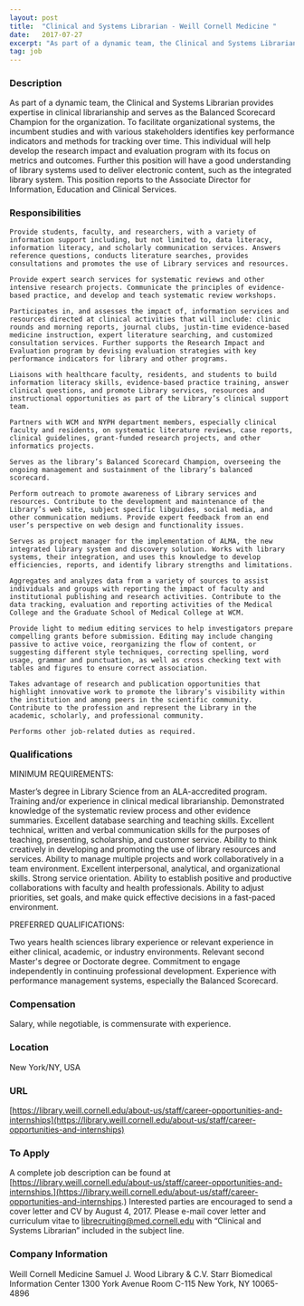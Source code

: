 ```yaml
---
layout: post
title:  "Clinical and Systems Librarian - Weill Cornell Medicine "
date:   2017-07-27
excerpt: "As part of a dynamic team, the Clinical and Systems Librarian provides expertise in clinical librarianship and serves as the Balanced Scorecard Champion for the organization. To facilitate organizational systems, the incumbent studies and with various stakeholders identifies key performance indicators and methods for tracking over time. This individual will..."
tag: job
---
```


### Description   

As part of a dynamic team, the Clinical and Systems Librarian provides expertise in clinical librarianship and serves as the Balanced Scorecard Champion for the organization. To facilitate organizational systems, the incumbent studies and with various stakeholders identifies key performance indicators and methods for tracking over time. This individual will help develop the research impact and evaluation program with its focus on metrics and outcomes. Further this position will have a good understanding of library systems used to deliver electronic content, such as the integrated library system. This position reports to the Associate Director for Information, Education and Clinical Services.


### Responsibilities   

    Provide students, faculty, and researchers, with a variety of information support including, but not limited to, data literacy, information literacy, and scholarly communication services. Answers reference questions, conducts literature searches, provides consultations and promotes the use of Library services and resources.

    Provide expert search services for systematic reviews and other intensive research projects. Communicate the principles of evidence-based practice, and develop and teach systematic review workshops.

    Participates in, and assesses the impact of, information services and resources directed at clinical activities that will include: clinic rounds and morning reports, journal clubs, justin-time evidence-based medicine instruction, expert literature searching, and customized consultation services. Further supports the Research Impact and Evaluation program by devising evaluation strategies with key performance indicators for library and other programs.

    Liaisons with healthcare faculty, residents, and students to build information literacy skills, evidence-based practice training, answer clinical questions, and promote Library services, resources and instructional opportunities as part of the Library’s clinical support team.

    Partners with WCM and NYPH department members, especially clinical faculty and residents, on systematic literature reviews, case reports, clinical guidelines, grant-funded research projects, and other informatics projects.

    Serves as the library’s Balanced Scorecard Champion, overseeing the ongoing management and sustainment of the library’s balanced scorecard.

    Perform outreach to promote awareness of Library services and resources. Contribute to the development and maintenance of the Library’s web site, subject specific libguides, social media, and other communication mediums. Provide expert feedback from an end user’s perspective on web design and functionality issues.

    Serves as project manager for the implementation of ALMA, the new integrated library system and discovery solution. Works with library systems, their integration, and uses this knowledge to develop efficiencies, reports, and identify library strengths and limitations.

    Aggregates and analyzes data from a variety of sources to assist individuals and groups with reporting the impact of faculty and institutional publishing and research activities. Contribute to the data tracking, evaluation and reporting activities of the Medical College and the Graduate School of Medical College at WCM.

    Provide light to medium editing services to help investigators prepare compelling grants before submission. Editing may include changing passive to active voice, reorganizing the flow of content, or suggesting different style techniques, correcting spelling, word usage, grammar and punctuation, as well as cross checking text with tables and figures to ensure correct association.

    Takes advantage of research and publication opportunities that highlight innovative work to promote the library’s visibility within the institution and among peers in the scientific community. Contribute to the profession and represent the Library in the academic, scholarly, and professional community.

    Performs other job-related duties as required.



### Qualifications   

MINIMUM REQUIREMENTS:

Master’s degree in Library Science from an ALA-accredited program. Training and/or experience in clinical medical librarianship. Demonstrated knowledge of the systematic review process and other evidence summaries. Excellent database searching and teaching skills. Excellent technical, written and verbal communication skills for the purposes of teaching, presenting, scholarship, and customer service. Ability to think creatively in developing and promoting the use of library resources and services. Ability to manage multiple projects and work collaboratively in a team environment. Excellent interpersonal, analytical, and organizational skills. Strong service orientation. Ability to establish positive and productive collaborations with faculty and health professionals. Ability to adjust priorities, set goals, and make quick effective decisions in a fast-paced environment.

PREFERRED QUALIFICATIONS:

Two years health sciences library experience or relevant experience in either clinical, academic, or industry environments. Relevant second Master's degree or Doctorate degree. Commitment to engage independently in continuing professional development. Experience with performance management systems, especially the Balanced Scorecard.


### Compensation   

Salary, while negotiable, is commensurate with experience.  


### Location   

New York/NY, USA


### URL   

 [https://library.weill.cornell.edu/about-us/staff/career-opportunities-and-internships](https://library.weill.cornell.edu/about-us/staff/career-opportunities-and-internships)

### To Apply   

A complete job description can be found at [https://library.weill.cornell.edu/about-us/staff/career-opportunities-and-internships.](https://library.weill.cornell.edu/about-us/staff/career-opportunities-and-internships.)  Interested parties are encouraged to send a cover letter and CV by August 4, 2017.  Please e-mail cover letter and curriculum vitae to librecruiting@med.cornell.edu with “Clinical and Systems Librarian” included in the subject line. 


### Company Information   

Weill Cornell Medicine 
Samuel J. Wood Library & C.V. Starr Biomedical Information Center
1300 York Avenue Room C-115
New York, NY 10065-4896




